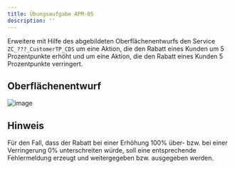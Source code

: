 ```yaml
---
title: Übungsaufgabe APM-05
description: ''
---
```


Erweitere mit Hilfe des abgebildeten Oberflächenentwurfs den Service `ZC_???_CustomerTP_CDS` um eine Aktion, die den Rabatt eines Kunden um 5 Prozentpunkte erhöht und um eine Aktion, die den Rabatt eines Kunden 5 Prozentpunkte verringert.

## Oberflächenentwurf
![image](https://user-images.githubusercontent.com/47243617/192956794-4b88fe45-c40c-43a2-91f8-e4c45f84500c.png)

## Hinweis
Für den Fall, dass der Rabatt bei einer Erhöhung 100% über- bzw. bei einer Verringerung 0% unterschreiten würde, soll eine entsprechende Fehlermeldung erzeugt und weitergegeben bzw. ausgegeben werden.

